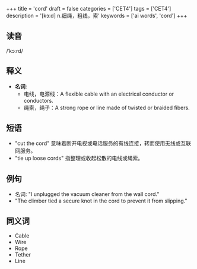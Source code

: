 +++
title = 'cord'
draft = false
categories = ['CET4']
tags = ['CET4']
description = '[kɔːd] n.细绳，粗线，索'
keywords = ['ai words', 'cord']
+++

## 读音
/ˈkɔːrd/

## 释义
- **名词**:
   - 电线，电源线：A flexible cable with an electrical conductor or conductors.
   - 绳索，绳子：A strong rope or line made of twisted or braided fibers.

## 短语
- "cut the cord" 意味着断开电视或电话服务的有线连接，转而使用无线或互联网服务。
- "tie up loose cords" 指整理或收起松散的电线或绳索。

## 例句
- 名词: "I unplugged the vacuum cleaner from the wall cord."
- "The climber tied a secure knot in the cord to prevent it from slipping."

## 同义词
- Cable
- Wire
- Rope
- Tether
- Line

